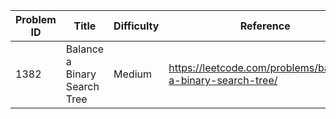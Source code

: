 | Problem ID | Title | Difficulty | Reference
| --- | --- | --- | ---
| 1382 | Balance a Binary Search Tree | Medium | https://leetcode.com/problems/balance-a-binary-search-tree/
